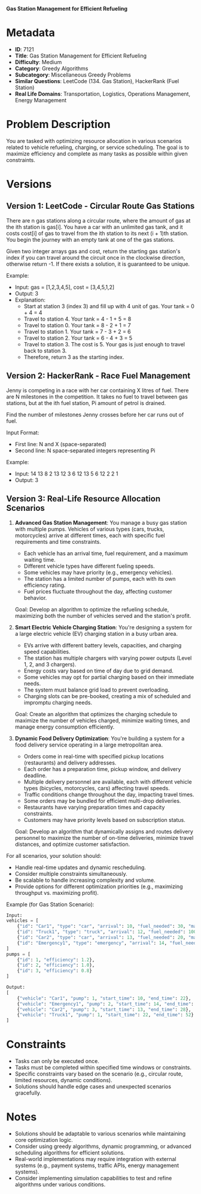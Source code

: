 **Gas Station Management for Efficient Refueling**

# Metadata

- **ID**: 7121
- **Title**: Gas Station Management for Efficient Refueling
- **Difficulty**: Medium
- **Category**: Greedy Algorithms
- **Subcategory**: Miscellaneous Greedy Problems
- **Similar Questions**: LeetCode (134. Gas Station), HackerRank (Fuel Station)
- **Real Life Domains**: Transportation, Logistics, Operations Management, Energy Management

# Problem Description

You are tasked with optimizing resource allocation in various scenarios related to vehicle refueling, charging, or service scheduling. The goal is to maximize efficiency and complete as many tasks as possible within given constraints.

# Versions

## Version 1: LeetCode - Circular Route Gas Stations

There are n gas stations along a circular route, where the amount of gas at the ith station is gas[i]. You have a car with an unlimited gas tank, and it costs cost[i] of gas to travel from the ith station to its next (i + 1)th station. You begin the journey with an empty tank at one of the gas stations.

Given two integer arrays gas and cost, return the starting gas station's index if you can travel around the circuit once in the clockwise direction, otherwise return -1. If there exists a solution, it is guaranteed to be unique.

Example:

- Input: gas = [1,2,3,4,5], cost = [3,4,5,1,2]
- Output: 3
- Explanation:
  - Start at station 3 (index 3) and fill up with 4 unit of gas. Your tank = 0 + 4 = 4
  - Travel to station 4. Your tank = 4 - 1 + 5 = 8
  - Travel to station 0. Your tank = 8 - 2 + 1 = 7
  - Travel to station 1. Your tank = 7 - 3 + 2 = 6
  - Travel to station 2. Your tank = 6 - 4 + 3 = 5
  - Travel to station 3. The cost is 5. Your gas is just enough to travel back to station 3.
  - Therefore, return 3 as the starting index.

## Version 2: HackerRank - Race Fuel Management

Jenny is competing in a race with her car containing X litres of fuel. There are N milestones in the competition. It takes no fuel to travel between gas stations, but at the ith fuel station, Pi amount of petrol is drained.

Find the number of milestones Jenny crosses before her car runs out of fuel.

Input Format:

- First line: N and X (space-separated)
- Second line: N space-separated integers representing Pi

Example:

- Input:
  14 13
  8 2 13 12 3 6 12 13 5 6 12 2 2 1
- Output: 3

## Version 3: Real-Life Resource Allocation Scenarios

1. **Advanced Gas Station Management**:
   You manage a busy gas station with multiple pumps. Vehicles of various types (cars, trucks, motorcycles) arrive at different times, each with specific fuel requirements and time constraints.

   - Each vehicle has an arrival time, fuel requirement, and a maximum waiting time.
   - Different vehicle types have different fueling speeds.
   - Some vehicles may have priority (e.g., emergency vehicles).
   - The station has a limited number of pumps, each with its own efficiency rating.
   - Fuel prices fluctuate throughout the day, affecting customer behavior.

   Goal: Develop an algorithm to optimize the refueling schedule, maximizing both the number of vehicles served and the station's profit.

2. **Smart Electric Vehicle Charging Station**:
   You're designing a system for a large electric vehicle (EV) charging station in a busy urban area.

   - EVs arrive with different battery levels, capacities, and charging speed capabilities.
   - The station has multiple chargers with varying power outputs (Level 1, 2, and 3 chargers).
   - Energy costs vary based on time of day due to grid demand.
   - Some vehicles may opt for partial charging based on their immediate needs.
   - The system must balance grid load to prevent overloading.
   - Charging slots can be pre-booked, creating a mix of scheduled and impromptu charging needs.

   Goal: Create an algorithm that optimizes the charging schedule to maximize the number of vehicles charged, minimize waiting times, and manage energy consumption efficiently.

3. **Dynamic Food Delivery Optimization**:
   You're building a system for a food delivery service operating in a large metropolitan area.

   - Orders come in real-time with specified pickup locations (restaurants) and delivery addresses.
   - Each order has a preparation time, pickup window, and delivery deadline.
   - Multiple delivery personnel are available, each with different vehicle types (bicycles, motorcycles, cars) affecting travel speeds.
   - Traffic conditions change throughout the day, impacting travel times.
   - Some orders may be bundled for efficient multi-drop deliveries.
   - Restaurants have varying preparation times and capacity constraints.
   - Customers may have priority levels based on subscription status.

   Goal: Develop an algorithm that dynamically assigns and routes delivery personnel to maximize the number of on-time deliveries, minimize travel distances, and optimize customer satisfaction.

For all scenarios, your solution should:

- Handle real-time updates and dynamic rescheduling.
- Consider multiple constraints simultaneously.
- Be scalable to handle increasing complexity and volume.
- Provide options for different optimization priorities (e.g., maximizing throughput vs. maximizing profit).

Example (for Gas Station Scenario):

```python
Input:
vehicles = [
    {"id": "Car1", "type": "car", "arrival": 10, "fuel_needed": 30, "max_wait": 15},
    {"id": "Truck1", "type": "truck", "arrival": 12, "fuel_needed": 100, "max_wait": 30},
    {"id": "Car2", "type": "car", "arrival": 13, "fuel_needed": 20, "max_wait": 10},
    {"id": "Emergency1", "type": "emergency", "arrival": 14, "fuel_needed": 40, "max_wait": 5}
]
pumps = [
    {"id": 1, "efficiency": 1.2},
    {"id": 2, "efficiency": 1.0},
    {"id": 3, "efficiency": 0.8}
]

Output:
[
    {"vehicle": "Car1", "pump": 1, "start_time": 10, "end_time": 22},
    {"vehicle": "Emergency1", "pump": 2, "start_time": 14, "end_time": 24},
    {"vehicle": "Car2", "pump": 3, "start_time": 13, "end_time": 28},
    {"vehicle": "Truck1", "pump": 1, "start_time": 22, "end_time": 52}
]
```

# Constraints

- Tasks can only be executed once.
- Tasks must be completed within specified time windows or constraints.
- Specific constraints vary based on the scenario (e.g., circular route, limited resources, dynamic conditions).
- Solutions should handle edge cases and unexpected scenarios gracefully.

# Notes

- Solutions should be adaptable to various scenarios while maintaining core optimization logic.
- Consider using greedy algorithms, dynamic programming, or advanced scheduling algorithms for efficient solutions.
- Real-world implementations may require integration with external systems (e.g., payment systems, traffic APIs, energy management systems).
- Consider implementing simulation capabilities to test and refine algorithms under various conditions.
